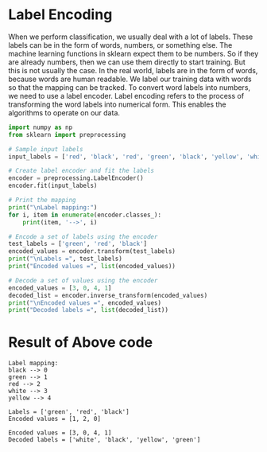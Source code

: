 # Label Encoding
When we perform classification, we usually deal with a lot of labels. These labels can be in the
form of words, numbers, or something else. The machine learning functions in sklearn expect
them to be numbers. So if they are already numbers, then we can use them directly to start
training. But this is not usually the case.
In the real world, labels are in the form of words, because words are human readable. We
label our training data with words so that the mapping can be tracked. To convert word labels
into numbers, we need to use a label encoder. Label encoding refers to the process of
transforming the word labels into numerical form. This enables the algorithms to operate on our
data.


```py
import numpy as np
from sklearn import preprocessing

# Sample input labels
input_labels = ['red', 'black', 'red', 'green', 'black', 'yellow', 'white']

# Create label encoder and fit the labels
encoder = preprocessing.LabelEncoder()
encoder.fit(input_labels)

# Print the mapping
print("\nLabel mapping:")
for i, item in enumerate(encoder.classes_):
    print(item, '-->', i)

# Encode a set of labels using the encoder
test_labels = ['green', 'red', 'black']
encoded_values = encoder.transform(test_labels)
print("\nLabels =", test_labels)
print("Encoded values =", list(encoded_values))

# Decode a set of values using the encoder
encoded_values = [3, 0, 4, 1]
decoded_list = encoder.inverse_transform(encoded_values)
print("\nEncoded values =", encoded_values)
print("Decoded labels =", list(decoded_list))

```

# Result of Above code
```
Label mapping:
black --> 0
green --> 1
red --> 2
white --> 3
yellow --> 4

Labels = ['green', 'red', 'black']
Encoded values = [1, 2, 0]

Encoded values = [3, 0, 4, 1]
Decoded labels = ['white', 'black', 'yellow', 'green']
```
